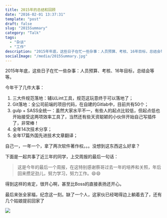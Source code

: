 ```yaml
---
title: 2015年的总结和回顾
date: "2016-02-01 13:37:31"
template: "post"
draft: false
slug: "2015Summary"
category: "Talk"
tags:
  - "杂谈"
  - "工作"
description: "2015年年底，这些日子在忙一些杂事：人员预算、考核、16年目标，总结会等等。"
socialImage: "/media/2015Summary.jpg"
---
```


2015年年底，这些日子在忙一些杂事：人员预算、考核、16年目标，总结会等等。

今年干了几件大事：

1. 三大件规范落地：辅以Lint工具，规范这玩意终于可以落地了；
2. Git落地：全公司前端的项目代码，在自建的Gitlab中，目前共有50个；
3. gulp + SASS全统一：虽然大家水平不一，有些人的起点比较低，但起点低也开始接受这两项效率工具了，当然还有些天资聪颖的小伙伴开始自己写插件了，非常棒！
4. 全年14次技术分享；
5. 全年17篇外国先进技术文章翻译；

自己一，一年一个，拿了两次软件著作权。。。没想到这东西这么好拿？

下面是一起共事了近三年的同学，上交周报的最后一句话：

> 这是今年的最后一个周报，在这特别感谢蔡哥过去一年的培养和关照，年后回来攒足劲儿，努力学习，努力工作。😄😄

得到这样的肯定，很开心啊，甚至比Boss的直接表扬还开心。

最后来张全家福，纪念这一刻。缺了一个人，这家伙已经喝得边上躺着去了，还有几个姑娘提前回家了

 ![](/media/2015Summary.jpg)
